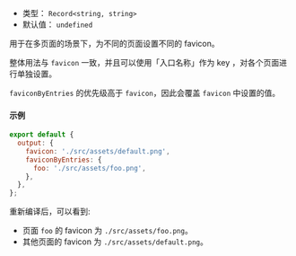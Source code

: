 - 类型： `Record<string, string>`
- 默认值： `undefined`

用于在多页面的场景下，为不同的页面设置不同的 favicon。

整体用法与 `favicon` 一致，并且可以使用「入口名称」作为 key ，对各个页面进行单独设置。

`faviconByEntries` 的优先级高于 `favicon`，因此会覆盖 `favicon` 中设置的值。

#### 示例

```js
export default {
  output: {
    favicon: './src/assets/default.png',
    faviconByEntries: {
      foo: './src/assets/foo.png',
    },
  },
};
```

重新编译后，可以看到:

- 页面 `foo` 的 favicon 为 `./src/assets/foo.png`。
- 其他页面的 favicon 为 `./src/assets/default.png`。
